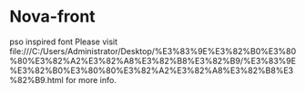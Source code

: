# Nova-front
pso inspired font
Please visit file:///C:/Users/Administrator/Desktop/%E3%83%9E%E3%82%B0%E3%80%80%E3%82%A2%E3%82%A8%E3%82%B8%E3%82%B9/%E3%83%9E%E3%82%B0%E3%80%80%E3%82%A2%E3%82%A8%E3%82%B8%E3%82%B9.html for more info.
